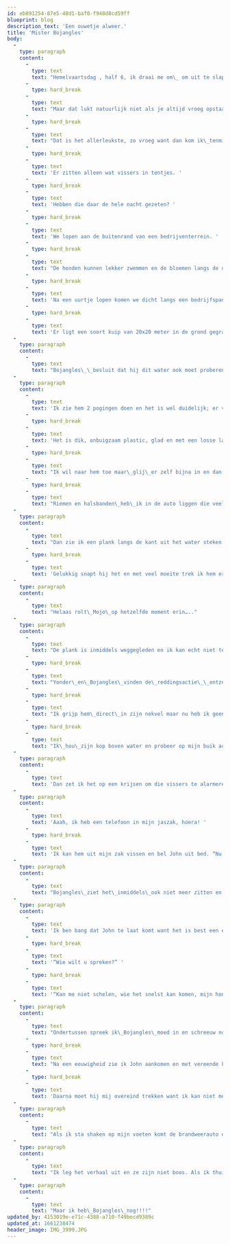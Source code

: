 ```yaml
---
id: eb891254-87e5-48d1-baf0-f948d8cd59ff
blueprint: blog
description_text: 'Een ouwetje alweer.'
title: 'Mister Bojangles'
body:
  -
    type: paragraph
    content:
      -
        type: text
        text: "Hemelvaartsdag , half 6, ik draai me om\_ om uit te slapen. "
      -
        type: hard_break
      -
        type: text
        text: "Maar dat lukt natuurlijk niet als je altijd vroeg opstaat dus\_ik\_\_ga maar met de honden lopen langs de Hoogeveensche Vaart, 8 kilometer verderop."
      -
        type: hard_break
      -
        type: text
        text: "Dat is het allerleukste, zo vroeg want dan kom ik\_tenminste\_niemand tegen. "
      -
        type: hard_break
      -
        type: text
        text: 'Er zitten alleen wat vissers in tentjes. '
      -
        type: hard_break
      -
        type: text
        text: 'Hebben die daar de hele nacht gezeten? '
      -
        type: hard_break
      -
        type: text
        text: 'We lopen aan de buitenrand van een bedrijventerrein. '
      -
        type: hard_break
      -
        type: text
        text: "De honden kunnen lekker zwemmen en de bloemen langs de oever zijn adembenemend;\_Klaver,Smeerwortel,\_\_Boterbloem, Vogelwikke, Koekoeksbloemen. Niet te geloven zo mooi.\_"
      -
        type: hard_break
      -
        type: text
        text: 'Na een uurtje lopen komen we dicht langs een bedrijfspand met een pas aangelegde vijver. '
      -
        type: hard_break
      -
        type: text
        text: 'Er ligt een soort kuip van 20x20 meter in de grond gegraven en over de schuin oplopende kanten is zwart zand gestrooid zodat je het plastic nauwelijks ziet.'
  -
    type: paragraph
    content:
      -
        type: text
        text: "Bojangles\_\_besluit dat hij dit water ook moet proberen en springt erin. En dat is stom want hij kan er niet meer uit….."
  -
    type: paragraph
    content:
      -
        type: text
        text: 'Ik zie hem 2 pogingen doen en het is wel duidelijk; er valt geen grip te krijgen op de kant. '
      -
        type: hard_break
      -
        type: text
        text: 'Het is dik, onbuigzaam plastic, glad en met een losse laag zand eroverheen. '
      -
        type: hard_break
      -
        type: text
        text: "Ik wil naar hem toe maar\_glij\_er zelf bijna in en dan verdrinken we allebei want ik zie zo dat ik daar ook niet uitkom. "
      -
        type: hard_break
      -
        type: text
        text: "Riemen en halsbanden\_heb\_ik in de auto liggen die veel verderop staat. Omdat ik telkens langs de rand loop doen de andere honden dat ook en ik ben\_spaansbenauwd\_dat er nog één\_intjoept."
  -
    type: paragraph
    content:
      -
        type: text
        text: "Dan zie ik een plank langs de kant uit het water steken waar ik mijn voet op kan zetten en ik stuur\_Bojangles\_erheen. "
      -
        type: hard_break
      -
        type: text
        text: 'Gelukkig snapt hij het en met veel moeite trek ik hem eruit!'
  -
    type: paragraph
    content:
      -
        type: text
        text: "Helaas rolt\_Mojo\_op hetzelfde moment erin….."
  -
    type: paragraph
    content:
      -
        type: text
        text: "De plank is inmiddels weggegleden en ik kan echt niet te dicht bij het water\_komen, het is levengevaarlijk. Ik ga op mijn buik liggen en kan\_Mojo\_(die maar\_14 kilo\_weegt) er uit vissen.\_"
      -
        type: hard_break
      -
        type: text
        text: "Yonder\_en\_Bojangles\_vinden de\_reddingsactie\_\_ontzettend spannend en ik schreeuw dat ze op moeten donderen maar het is te laat en\_Bojangles\_glijd er weer in. "
      -
        type: hard_break
      -
        type: text
        text: "Ik grijp hem\_direct\_in zijn nekvel maar nu heb ik geen kracht meer om zijn\_60 kilo\_omhoog te trekken terwijl ik op mijn buik lig en hij kan zich werkelijk nergens aan afzetten. "
      -
        type: hard_break
      -
        type: text
        text: "Ik\_hou\_zijn kop boven water en probeer op mijn buik achteruit te schuiven maar het lukt echt niet."
  -
    type: paragraph
    content:
      -
        type: text
        text: 'Dan zet ik het op een krijsen om die vissers te alarmeren maar die horen het niet waarschijnlijk. Ze komen in elk geval niet.'
  -
    type: paragraph
    content:
      -
        type: text
        text: 'Aaah, ik heb een telefoon in mijn jaszak, hoera! '
      -
        type: hard_break
      -
        type: text
        text: 'Ik kan hem uit mijn zak vissen en bel John uit bed. “Nu komen!” Ik hoop dat hij me kan vinden want ik lig plat op mijn buik in de modder in het midden van nergens, 8 kilometer van huis.'
  -
    type: paragraph
    content:
      -
        type: text
        text: "Bojangles\_ziet het\_inmiddels\_ook niet meer zitten en laat zijn hele gewicht hangen, hij doet geen enkele moeite meer. Gelukkig is hij rustig. Maar als ik hem loslaat zinkt hij."
  -
    type: paragraph
    content:
      -
        type: text
        text: 'Ik ben bang dat John te laat komt want het is best een eind rijden en bel 112. '
      -
        type: hard_break
      -
        type: text
        text: '“Wie wilt u spreken?” '
      -
        type: hard_break
      -
        type: text
        text: '“Kan me niet schelen, wie het snelst kan komen, mijn hond verdrinkt!” Ze sturen de brandweer en ik roep alle goden aan voor loeiende sirenes.'
  -
    type: paragraph
    content:
      -
        type: text
        text: "Ondertussen spreek ik\_Bojangles\_moed in en schreeuw nog steeds dat de andere honden weg moeten. "
      -
        type: hard_break
      -
        type: text
        text: "Na een eeuwigheid zie ik John aankomen en met vereende krachten sleuren we\_Bojangles\_eruit. "
      -
        type: hard_break
      -
        type: text
        text: 'Daarna moet hij mij overeind trekken want ik kan niet meer bewegen van de kramp.'
  -
    type: paragraph
    content:
      -
        type: text
        text: "Als ik sta shaken op mijn voeten komt de brandweerauto eraan…..met een boot erachter…….en\_er springen zeker 6 mannen in duikerspak uit……en van de andere kant komt\_nòg\_een brandweerauto met minstens 4 mannen……"
  -
    type: paragraph
    content:
      -
        type: text
        text: "Ik leg het verhaal uit en ze zijn niet boos. Als ik thuiskom zie ik waarom ze me\_direkt\_geloofden; ik zie eruit\_alsof\_\_ik een uur in de blubber heb gelegen…en dat heb ik ook."
  -
    type: paragraph
    content:
      -
        type: text
        text: "Maar ik heb\_Bojangles\_nog!!!!"
updated_by: 4153019e-e71c-4388-a710-f49becd9389c
updated_at: 1661238474
header_image: IMG_3999.JPG
---
```

